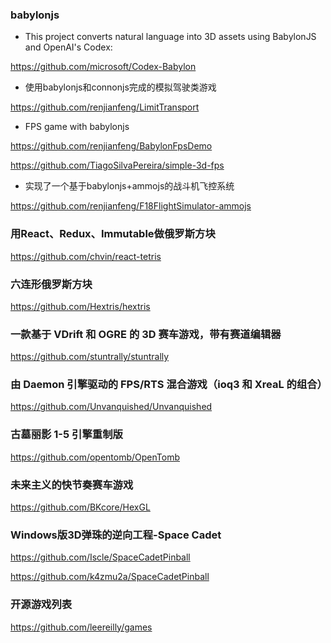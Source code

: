 ###  babylonjs

- This project converts natural language into 3D assets using BabylonJS and OpenAI's Codex:

<https://github.com/microsoft/Codex-Babylon>

- 使用babylonjs和connonjs完成的模拟驾驶类游戏

<https://github.com/renjianfeng/LimitTransport>

- FPS game with babylonjs

<https://github.com/renjianfeng/BabylonFpsDemo>

<https://github.com/TiagoSilvaPereira/simple-3d-fps>

- 实现了一个基于babylonjs+ammojs的战斗机飞控系统

<https://github.com/renjianfeng/F18FlightSimulator-ammojs>

### 用React、Redux、Immutable做俄罗斯方块

<https://github.com/chvin/react-tetris>

### 六连形俄罗斯方块

<https://github.com/Hextris/hextris>

### 一款基于 VDrift 和 OGRE 的 3D 赛车游戏，带有赛道编辑器

<https://github.com/stuntrally/stuntrally>

### 由 Daemon 引擎驱动的 FPS/RTS 混合游戏（ioq3 和 XreaL 的组合）

<https://github.com/Unvanquished/Unvanquished>

### 古墓丽影 1-5 引擎重制版

<https://github.com/opentomb/OpenTomb>

### 未来主义的快节奏赛车游戏

<https://github.com/BKcore/HexGL>

###  Windows版3D弹珠的逆向工程-Space Cadet

<https://github.com/Iscle/SpaceCadetPinball>

<https://github.com/k4zmu2a/SpaceCadetPinball>

###  开源游戏列表

<https://github.com/leereilly/games>

